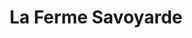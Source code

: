---
title: "La Ferme Savoyarde"
url: /saint-gervais-les-bains/la-ferme-savoyarde/
shop: commodité
---